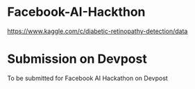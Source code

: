 # Facebook-AI-Hackthon
https://www.kaggle.com/c/diabetic-retinopathy-detection/data

# Submission on Devpost
To be submitted for Facebook AI Hackathon on Devpost 
